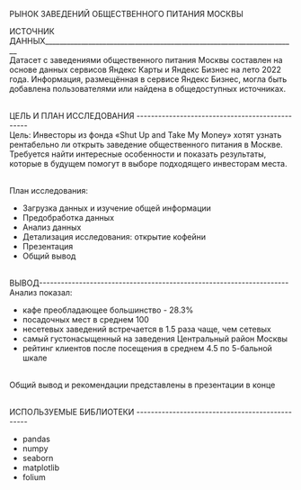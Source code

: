 РЫНОК ЗАВЕДЕНИЙ ОБЩЕСТВЕННОГО ПИТАНИЯ МОСКВЫ

ИСТОЧНИК ДАННЫХ______________________________________________________________________
<br>Датасет с заведениями общественного питания Москвы составлен на основе данных сервисов Яндекс Карты и Яндекс Бизнес на лето 2022 года. Информация, размещённая в сервисе Яндекс Бизнес, могла быть добавлена пользователями или найдена в общедоступных источниках. 

<br> ЦЕЛЬ И ПЛАН ИССЛЕДОВАНИЯ ------------------------------------------------
<br>Цель: Инвесторы из фонда «Shut Up and Take My Money» хотят узнать рентабельно ли открыть заведение общественного питания в Москве. Требуется найти интересные особенности и показать результаты, которые в будущем помогут в выборе подходящего инвесторам места.

<br>План исследования:
+ Загрузка данных и изучение общей информации
+ Предобработка данных
+ Анализ данных
+ Детализация исследования: открытие кофейни
+ Презентация
+ Общий вывод

<br>ВЫВОД---------------------------------------------------------------------
<br>Анализ показал:
+ кафе преобладающее большинство - 28.3% 
+ посадочных мест в среднем 100 
+ несетевых заведений встречается в 1.5 раза чаще, чем сетевых
+ самый густонасыщенный на заведения Центральный район Москвы
+ рейтинг клиентов после посещения в среднем 4.5 по 5-бальной шкале

<br> Общий вывод и рекомендации представлены в презентации в конце 

<br> ИСПОЛЬЗУЕМЫЕ БИБЛИОТЕКИ ------------------------------------------------
+ pandas 
+ numpy
+ seaborn
+ matplotlib
+ folium 
